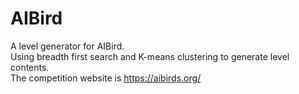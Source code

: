 # AIBird
A level generator for AIBird.  
Using breadth first search and K-means clustering to generate level contents.  
The competition website is https://aibirds.org/
